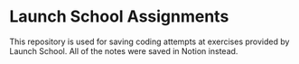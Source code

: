 # Launch School Assignments

This repository is used for saving coding attempts at exercises provided by Launch School. All of the notes were saved in Notion instead.
